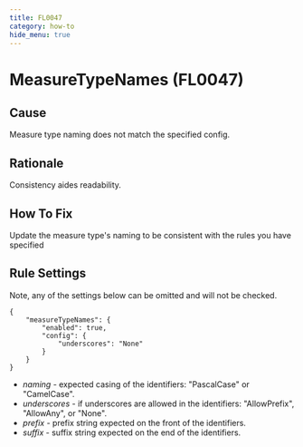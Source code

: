 ```yaml
---
title: FL0047
category: how-to
hide_menu: true
---
```


# MeasureTypeNames (FL0047)

## Cause

Measure type naming does not match the specified config.

## Rationale

Consistency aides readability.

## How To Fix

Update the measure type's naming to be consistent with the rules you have specified

## Rule Settings

Note, any of the settings below can be omitted and will not be checked.

    {
        "measureTypeNames": {
            "enabled": true,
            "config": {
                "underscores": "None"
            }
        }
    }

* *naming* - expected casing of the identifiers: "PascalCase" or "CamelCase".
* *underscores* - if underscores are allowed in the identifiers: "AllowPrefix", "AllowAny", or "None".
* *prefix* - prefix string expected on the front of the identifiers.
* *suffix* - suffix string expected on the end of the identifiers.
